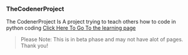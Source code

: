 ### TheCodenerProject
The CodenerProject Is A project trying to teach others how to code in python coding
[Click Here To Go To the learning page](My1stProject.html)
> Please Note: This is in beta phase and may not have alot of pages. Thank you!
